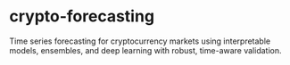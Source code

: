 # crypto-forecasting
Time series forecasting for cryptocurrency markets using interpretable models, ensembles, and deep learning with robust, time-aware validation.
